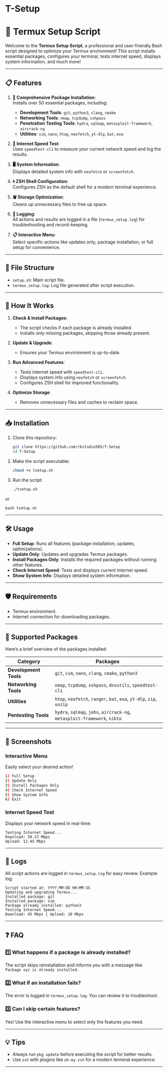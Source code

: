 # T-Setup
# 🚀 **Termux Setup Script**  

Welcome to the **Termux Setup Script**, a professional and user-friendly Bash script designed to optimize your Termux environment! This script installs essential packages, configures your terminal, tests internet speed, displays system information, and much more!  

---

## **📋 Features**  

1. **🔧 Comprehensive Package Installation**:  
   Installs over 50 essential packages, including:  
   - **Development Tools**: `git`, `python3`, `clang`, `cmake`  
   - **Networking Tools**: `nmap`, `tcpdump`, `sshpass`  
   - **Penetration Testing Tools**: `hydra`, `sqlmap`, `metasploit-framework`, `aircrack-ng`  
   - **Utilities**: `vim`, `nano`, `htop`, `neofetch`, `yt-dlp`, `bat`, `exa`  

2. **📡 Internet Speed Test**:  
   Uses `speedtest-cli` to measure your current network speed and log the results.  

3. **🖥️ System Information**:  
   Displays detailed system info with `neofetch` or `screenfetch`.  

4. **🌀 ZSH Shell Configuration**:  
   Configures ZSH as the default shell for a modern terminal experience.  

5. **🗑️ Storage Optimization**:  
   Cleans up unnecessary files to free up space.  

6. **📜 Logging**:  
   All actions and results are logged in a file (`termux_setup.log`) for troubleshooting and record-keeping.  

7. **📋 Interactive Menu**:  
   Select specific actions like updates only, package installation, or full setup for convenience.  

---

## **📂 File Structure**  

- `setup.sh`: Main script file.  
- `termux_setup.log`: Log file generated after script execution.  

---

## **📖 How It Works**  

1. **Check & Install Packages**:  
   - The script checks if each package is already installed.  
   - Installs only missing packages, skipping those already present.  

2. **Update & Upgrade**:  
   - Ensures your Termux environment is up-to-date.  

3. **Run Advanced Features**:  
   - Tests internet speed with `speedtest-cli`.  
   - Displays system info using `neofetch` or `screenfetch`.  
   - Configures ZSH shell for improved functionality.  

4. **Optimize Storage**:  
   - Removes unnecessary files and caches to reclaim space.  

---

## **📥 Installation**  

1. Clone this repository:  
   ```bash
   git clone https://github.com/rkstudio585/T-Setup
   cd T-Setup
   ```  

2. Make the script executable:  
   ```bash
   chmod +x tsetup.sh
   ```  

3. Run the script:  
   ```bash
   ./tsetup.sh
   ```
or 
  ```
  bash tsetup.sh
  ```

---

## **🛠️ Usage**  

- **Full Setup**: Runs all features (package installation, updates, optimizations).  
- **Update Only**: Updates and upgrades Termux packages.  
- **Install Packages Only**: Installs the required packages without running other features.  
- **Check Internet Speed**: Tests and displays current internet speed.  
- **Show System Info**: Displays detailed system information.  

---

## **🛡️ Requirements**  

- Termux environment.  
- Internet connection for downloading packages.  

---

## **📌 Supported Packages**  

Here’s a brief overview of the packages installed:  

| Category               | Packages                                                                 |
|------------------------|-------------------------------------------------------------------------|
| **Development Tools**  | `git`, `vim`, `nano`, `clang`, `cmake`, `python3`                      |
| **Networking Tools**   | `nmap`, `tcpdump`, `sshpass`, `dnsutils`, `speedtest-cli`              |
| **Utilities**          | `htop`, `neofetch`, `ranger`, `bat`, `exa`, `yt-dlp`, `zip`, `unzip`   |
| **Pentesting Tools**   | `hydra`, `sqlmap`, `john`, `aircrack-ng`, `metasploit-framework`, `nikto` |

---

## **🎨 Screenshots**  

### **Interactive Menu**  
Easily select your desired action!  
```bash
1) Full Setup  
2) Update Only  
3) Install Packages Only  
4) Check Internet Speed  
5) Show System Info  
6) Exit  
```  

### **Internet Speed Test**  
Displays your network speed in real-time:  
```  
Testing Internet Speed...  
Download: 50.23 Mbps  
Upload: 12.45 Mbps  
```  

---

## **📝 Logs**  

All script actions are logged in `termux_setup.log` for easy review. Example log:  

```  
Script started at: YYYY-MM-DD HH:MM:SS  
Updating and upgrading Termux...  
Installed package: git  
Installed package: vim  
Package already installed: python3  
Testing Internet Speed...  
Download: 45 Mbps | Upload: 10 Mbps  
```  

---

## **❓ FAQ**  

### 1️⃣ What happens if a package is already installed?  
The script skips reinstallation and informs you with a message like:  
`Package xyz is already installed.`  

### 2️⃣ What if an installation fails?  
The error is logged in `termux_setup.log`. You can review it to troubleshoot.  

### 3️⃣ Can I skip certain features?  
Yes! Use the interactive menu to select only the features you need.  

---

## **💡 Tips**  

- Always run `pkg update` before executing the script for better results.  
- Use `zsh` with plugins like `oh-my-zsh` for a modern terminal experience.  
---
